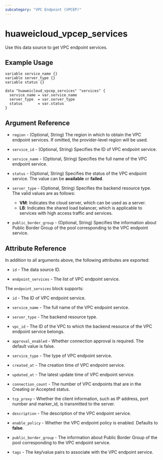 ```yaml
---
subcategory: "VPC Endpoint (VPCEP)"
---
```


# huaweicloud_vpcep_services

Use this data source to get VPC endpoint services.

## Example Usage

```hcl
variable service_name {}
variable server_type {}
variable status {}

data "huaweicloud_vpcep_services" "services" {
  service_name = var.service_name
  server_type  = var.server_type
  status       = var.status
}
```

## Argument Reference

* `region` - (Optional, String) The region in which to obtain the VPC endpoint services. If omitted, the
  provider-level region will be used.

* `service_id` - (Optional, String) Specifies the ID of VPC endpoint service.

* `service_name` - (Optional, String) Specifies the full name of the VPC endpoint service.

* `status` - (Optional, String) Specifies the status of the VPC endpoint service.
  The value can be **available** or **failed**.

* `server_type` - (Optional, String) Specifies the backend resource type. The valid values are as follows:
  + **VM**: Indicates the cloud server, which can be used as a server.
  + **LB**: Indicates the shared load balancer, which is applicable to services with high access traffic and services.

* `public_border_group` - (Optional, String) Specifies the information about Public Border Group of the pool
  corresponding to the VPC endpoint service.

## Attribute Reference

In addition to all arguments above, the following attributes are exported:

* `id` - The data source ID.

* `endpoint_services` - The list of VPC endpoint service.

The `endpoint_services` block supports:

* `id` - The ID of VPC endpoint service.

* `service_name` - The full name of the VPC endpoint service.

* `server_type` - The backend resource type.

* `vpc_id` - The ID of the VPC to which the backend resource of the VPC endpoint service belongs.

* `approval_enabled` - Whether connection approval is required. The default value is false.

* `service_type` - The type of VPC endpoint service.

* `created_at` - The creation time of VPC endpoint service.

* `updated_at` - The latest update time of VPC endpoint service.

* `connection_count` - The number of VPC endpoints that are in the Creating or Accepted status.

* `tcp_proxy` -  Whether the client information, such as IP address, port number and marker_id, is
  transmitted to the server.

* `description` - The description of the VPC endpoint service.

* `enable_policy` - Whether the VPC endpoint policy is enabled. Defaults to **false**.

* `public_border_group` - The information about Public Border Group of the pool corresponding to
  the VPC endpoint service.

* `tags` - The key/value pairs to associate with the VPC endpoint service.
